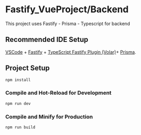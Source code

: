 # Fastify_VueProject/Backend

This project uses Fastify - Prisma - Typescript for backend

## Recommended IDE Setup

[VSCode](https://code.visualstudio.com/) + [Fastify](https://www.fastify.io/) + [TypeScript Fastify Plugin (Volar)](https://www.fastify.io/docs/latest/Reference/TypeScript/)+ [Prisma](https://www.prisma.io/).


## Project Setup

```sh
npm install
```

### Compile and Hot-Reload for Development

```sh
npm run dev
```

### Compile and Minify for Production

```sh
npm run build
```

